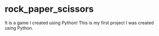 # rock_paper_scissors
It is a game I created using Python! This is my first project I was created using Python.
